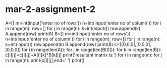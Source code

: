 # mar-2-assignment-2
A=[]
m=int(input('enter no of rows'))
n=int(input('enter no of column'))
for i in range(m):
    row=[]
    for j in range(n):
        k=int(input())
        row.append(k)
    A.append(row)
print(A)
B=[]
m=int(input('enter no of rows'))
n=int(input('enter no of column'))
for i in range(m):
    row=[]
    for j in range(n):
        k=int(input())
        row.append(k)
    B.append(row)
print(B)
c=[[0,0,0],[0,0,0],[0,0,0]]
for i in range(len(A)):
    for j in range(len(B[0])):
        for k in range(len(B)):
            c[i][j]=c[i][j]+A[i][k]*B[k][j]
print('resultant matrix is:')
for i in range(m):
    for j in range(n):
        print(c[i][j],end=' ')
    print()
